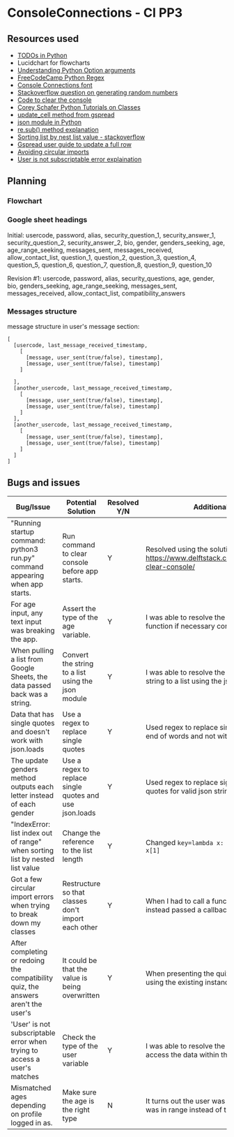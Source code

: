 # ConsoleConnections - CI PP3

## Resources used
- [TODOs in Python](https://www.jetbrains.com/help/pycharm/using-todo.html#view_todo)
- Lucidchart for flowcharts
- [Understanding Python Option arguments](https://realpython.com/python-optional-arguments/)
- [FreeCodeCamp Python Regex](https://www.freecodecamp.org/news/how-to-import-a-regular-expression-in-python/#howtousethepythonremodulewithregex)
- [Console Connections font](https://patorjk.com/software/taag/#p=display&h=2&v=1&f=NV%20Script&t=Console%20Connections)
- [Stackoverflow question on generating random numbers](https://stackoverflow.com/questions/2673385/how-to-generate-a-random-number-with-a-specific-amount-of-digits)
- [Code to clear the console](https://www.delftstack.com/howto/python/python-clear-console/)
- [Corey Schafer Python Tutorials on Classes](https://www.youtube.com/@coreyms)
- [update_cell method from gspread](https://docs.gspread.org/en/latest/user-guide.html)
- [json module in Python](https://docs.python.org/3/library/json.html)
- [re.sub() method explanation](https://www.pythontutorial.net/python-regex/python-regex-sub/)
- [Sorting list by nest list value - stackoverflow](https://stackoverflow.com/a/65679191/12297743)
- [Gspread user guide to update a full row](https://docs.gspread.org/en/latest/user-guide.html#updating-cells)
- [Avoiding circular imports](https://medium.com/brexeng/avoiding-circular-imports-in-python-7c35ec8145ed)
- [User is not subscriptable error explaination](https://blog.jcharistech.com/2022/02/07/how-to-fix-typeerror-object-is-not-subscriptable/)
## Planning

### Flowchart
<!-- Flowcharts to be added here -->

### Google sheet headings
Initial: usercode,	password, alias,	security_question_1,	security_answer_1, security_question_2,	security_answer_2,	bio,	gender,	genders_seeking,	age,	age_range_seeking,	messages_sent,	messages_received,	allow_contact_list,	question_1,	question_2,	question_3,	question_4,	question_5,	question_6,	question_7,	question_8,	question_9,	question_10	

Revision #1: usercode,	password,	alias,	security_questions,	age,	gender,	bio,	genders_seeking,	age_range_seeking,	messages_sent,	messages_received,	allow_contact_list,	compatibility_answers

### Messages structure
message structure in user's message section:
```
[
  [usercode, last_message_received_timestamp, 
    [
      [message, user_sent(true/false), timestamp],
      [message, user_sent(true/false), timestamp]
    ]
  
  ],
  [another_usercode, last_message_received_timestamp, 
    [
      [message, user_sent(true/false), timestamp],
      [message, user_sent(true/false), timestamp]
    ]
  ],
  [another_usercode, last_message_received_timestamp, 
    [
      [message, user_sent(true/false), timestamp],
      [message, user_sent(true/false), timestamp]
    ]
  ]
]
```

## Bugs and issues

| Bug/Issue                                                                         | Potential Solution                                        | Resolved Y/N | Additional Comments                                                                                 |
|-----------------------------------------------------------------------------------|---------------------------------------------------------- |--------------|-----------------------------------------------------------------------------------------------------|  
| "Running startup command: python3 run.py" command appearing when app starts.      | Run command to clear console before app starts.           |      Y       | Resolved using the solution here: https://www.delftstack.com/howto/python/python-clear-console/     |
| For age input, any text input was breaking the app.                               | Assert the type of the age variable.                      |      Y       | I was able to resolve the issue by returning the function if necessary components were not met.     |
| When pulling a list from Google Sheets, the data passed back was a string.        | Convert the string to a list using the json module        |      Y       | I was able to resolve the issue by converting the string to a list using the json module.           |
| Data that has single quotes and doesn't work with json.loads                      | Use a regex to replace single quotes                      |      Y       | Used regex to replace single quotes at start and end of words and not within words                  |
| The update genders method outputs each letter instead of each gender              | Use a regex to replace single quotes and use json.loads   |      Y       | Used regex to replace signle quotes with double quotes for valid json string                        |
| "IndexError: list index out of range" when sorting list by nested list value      | Change the reference to the list length                   |      Y       | Changed `key=lambda x: x[2]` to `key=lambda x: x[1]`                                                |
| Got a few circular import errors when trying to break down my classes             | Restructure so that classes don't import each other       |      Y       | When I had to call a function from another class, I instead passed a callback function to the class.|
| After completing or redoing the compatibility quiz, the answers aren't the user's | It could be that the value is being overwritten           |      Y       | When presenting the quiz options screen, I was using the existing instance's data instead           |
| 'User' is not subscriptable error when trying to access a user's matches          | Check the type of the user variable                       |      Y       | I was able to resolve the issue updating the way I access the data within the user instance         |
| Mismatched ages depending on profile logged in as.                                | Make sure the age is the right type                       |      N       | It turns out the user was checking if their own age was in range instead of the match's             |    